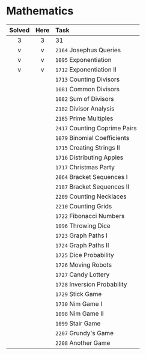 # Mathematics

| Solved | Here | Task |
|:------:|:----:|:-----|
| 3      | 3    | 31   |
| v | v | `2164` Josephus Queries
| v | v | `1095` Exponentiation
| v | v | `1712` Exponentiation II
|   |   | `1713` Counting Divisors
|   |   | `1081` Common Divisors
|   |   | `1082` Sum of Divisors
|   |   | `2182` Divisor Analysis
|   |   | `2185` Prime Multiples
|   |   | `2417` Counting Coprime Pairs
|   |   | `1079` Binomial Coefficients
|   |   | `1715` Creating Strings II
|   |   | `1716` Distributing Apples
|   |   | `1717` Christmas Party
|   |   | `2064` Bracket Sequences I
|   |   | `2187` Bracket Sequences II
|   |   | `2209` Counting Necklaces
|   |   | `2210` Counting Grids
|   |   | `1722` Fibonacci Numbers
|   |   | `1096` Throwing Dice
|   |   | `1723` Graph Paths I
|   |   | `1724` Graph Paths II
|   |   | `1725` Dice Probability
|   |   | `1726` Moving Robots
|   |   | `1727` Candy Lottery
|   |   | `1728` Inversion Probability
|   |   | `1729` Stick Game
|   |   | `1730` Nim Game I
|   |   | `1098` Nim Game II
|   |   | `1099` Stair Game
|   |   | `2207` Grundy's Game
|   |   | `2208` Another Game

